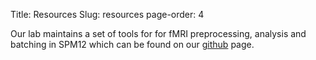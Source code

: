 Title: Resources
Slug: resources
page-order: 4

Our lab maintains a set of tools for for fMRI preprocessing, analysis and batching in SPM12 which can be found on our [github](https://github.com/wagner-lab/) page.

